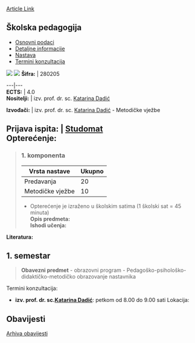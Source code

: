 [Article Link](https://www.fhs.hr/predmet/skoped_b)

## Školska pedagogija
  * [Osnovni podaci](https://www.fhs.hr/predmet/skoped_b#v1id-904931_407410_1_0 "Osnovni podaci")
  * [Detaljne informacije](https://www.fhs.hr/predmet/skoped_b#v1id-904931_407410_1_1 "Detaljne informacije")
  * [Nastava](https://www.fhs.hr/predmet/skoped_b#v1id-904931_407410_1_2 "Nastava")
  * [Termini konzultacija](https://www.fhs.hr/predmet/skoped_b#v1id-904931_407410_1_3 "Termini konzultacija")


[![](https://www.fhs.hr/img/flags/gif/hr.gif)](https://www.fhs.hr/predmet/skoped_b) [![](https://www.fhs.hr/img/flags/gif/gb.gif)](https://www.fhs.hr/en/course/schped_b)
**Šifra:** |  280205  
  
---|---  
**ECTS:** |  4.0   
**Nositelji:** |  izv. prof. dr. sc. [Katarina Dadić](https://www.fhs.hr/djelatnik/katarina.dadic)   
  
**Izvođači:** |  izv. prof. dr. sc. [Katarina Dadić](https://www.fhs.hr/djelatnik/katarina.dadic) - Metodičke vježbe  
  
**Prijava ispita:** |  [Studomat](http://www.isvu.hr/studomat)  
**Opterećenje:**  
---  
> ### 1. komponenta
> | Vrsta nastave | Ukupno  
> ---|---  
> Predavanja | 20  
> Metodičke vježbe | 10  
> * Opterećenje je izraženo u školskim satima (1 školski sat = 45 minuta)   
**Opis predmeta:**  
> **Ishodi učenja:**  

  
**Literatura:**  

  
**1. semestar**  
---  
> **Obavezni predmet** - obrazovni program - Pedagoško-psihološko-didaktičko-metodičko obrazovanje nastavnika  
>   
Termini konzultacija: 
  * **izv. prof. dr. sc.[Katarina Dadić](https://www.fhs.hr/djelatnik/katarina.dadic)**: 
petkom od 8.00 do 9.00 sati
Lokacija: 


## Obavijesti
[Arhiva obavijesti](https://www.fhs.hr/predmet/skoped_b?@=21sv8#news_132243 "Arhiva obavijesti")
